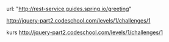 url: "http://rest-service.guides.spring.io/greeting"

http://jquery-part2.codeschool.com/levels/1/challenges/1

kurs
http://jquery-part2.codeschool.com/levels/1/challenges/1